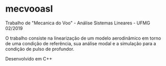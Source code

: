 # mecvooasl
<p>Trabalho de "Mecanica do Voo" - Análise Sistemas Lineares - UFMG 02/2019</p>

<p>O trabalho consiste na linearização de um modelo aerodinâmico em torno de uma condição de referência, sua análise modal e a simulação para a condição de pulso de profundor.</p>

Desenvolvido em C++
